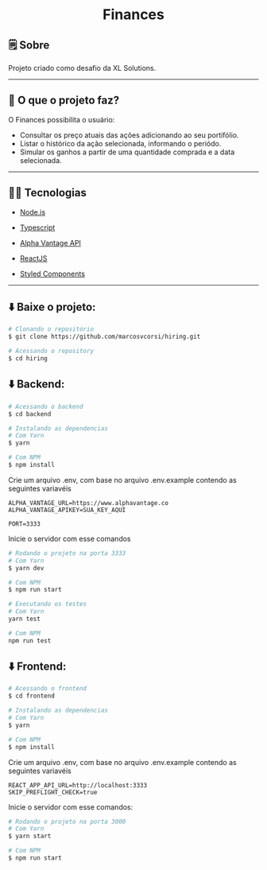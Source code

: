 
<h1 align="center">
  Finances
</h1>

## 🗒️ Sobre

Projeto criado como desafio da XL Solutions.

---

## 🚀️ O que o projeto faz?

O Finances possibilita o usuário:
- Consultar os preço atuais das ações adicionando ao seu portifólio.
- Listar o histórico da ação selecionada, informando o periódo.
- Simular os ganhos a partir de uma quantidade comprada e a data selecionada.

---

## 👨‍💻️ Tecnologias

- [Node.js](https://nodejs.org/en/)

- [Typescript](https://www.typescriptlang.org/)

- [Alpha Vantage API](https://www.alphavantage.co/documentation/)

- [ReactJS](https://reactjs.org/)

- [Styled Components](https://styled-components.com/)

---

## ⬇️ Baixe o projeto:

```bash
# Clonando o repositório
$ git clone https://github.com/marcosvcorsi/hiring.git

# Acessando o repository
$ cd hiring
```
## ⬇️ Backend:
```bash
# Acessando o backend
$ cd backend

# Instalando as dependencias
# Com Yarn
$ yarn

# Com NPM
$ npm install
```
Crie um arquivo .env, com base no arquivo .env.example contendo as seguintes variavéis
```
ALPHA_VANTAGE_URL=https://www.alphavantage.co
ALPHA_VANTAGE_APIKEY=SUA_KEY_AQUI

PORT=3333
```
Inicie o servidor com esse comandos
```bash
# Rodando o projeto na porta 3333
# Com Yarn
$ yarn dev

# Com NPM
$ npm run start

# Executando os testes
# Com Yarn
yarn test

# Com NPM
npm run test
```

## ⬇️ Frontend:
```bash
# Acessando o frontend
$ cd frontend

# Instalando as dependencias
# Com Yarn
$ yarn

# Com NPM
$ npm install
```
Crie um arquivo .env, com base no arquivo .env.example contendo as seguintes variavéis
```
REACT_APP_API_URL=http://localhost:3333
SKIP_PREFLIGHT_CHECK=true
```
Inicie o servidor com esse comandos:
```bash
# Rodando o projeto na porta 3000
# Com Yarn
$ yarn start

# Com NPM
$ npm run start
```

